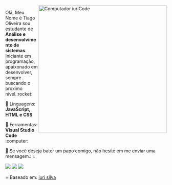 <img src="https://ci6.googleusercontent.com/proxy/rLOS6ioJ4cIVtrXNp1JUuCXdQgsfcWKZCipYsFyGe7d4RR_mSZbiG968ejfeECVsXX0GeJmtzwDd8vNj--HVgqVoIbxjSXJJ3cmJpoUKGHEB7fyssnKWSHEKqBEAoNbXgbccGEnw=s0-d-e1-ft#https://octocat-generator-assets.githubusercontent.com/my-octocat-1624720706313.png" min-width="400px" max-width="400px" width="400px" align="right" alt="Computador iuriCode">

<p align="left"> 
  Olá, Meu Nome é Tiago Oliveira sou estudante de <strong>Análise e desenvolvimento de sistemas</strong>.<br>
  Iniciante em programação, apaixonado em desenvolver, sempre buscando o proximo nível.:rocket:
</p>

<p align="left">
  🦄 Linguagens: <strong>JavaScript, HTML e CSS</strong>
</p>

<p align="left">
  💼 Ferramentas: <strong>Visual Studio Code</strong> :computer: 
</p>

<p align="left">
  💌 Se você deseja bater um papo comigo, não hesite em me enviar uma mensagem.: ⤵️
</p>

<p align="left">
  <a href="#" alt="Gmail">
  <img src="https://img.shields.io/badge/-Gmail-FF0000?style=flat-square&labelColor=FF0000&logo=gmail&logoColor=white&link=LINK-DO-SEU-EMAIL" /></a>


  <a href="#" alt="WhatsApp">
  <img src="https://img.shields.io/badge/-WhatsApp-25d366?style=flat-square&labelColor=25d366&logo=whatsapp&logoColor=white&link=https://api.whatsapp.com/send?phone=+556291842711&text=SuaMensagem"/></a>


  <a href="#" alt="Instagram">
  <img src="https://img.shields.io/badge/-Instagram-DF0174?style=flat-square&labelColor=DF0174&logo=instagram&logoColor=white&link=LINK-DO-SEU-INSTAGRAM"/></a>
</p>

:star: Baseado em: [iuri silva](https://github.com/iuricode)


<!--
**TiagoOliveiraDeJesus/TiagoOliveiraDejesus** is a ✨ _special_ ✨ repository because its `README.md` (this file) appears on your GitHub profile.

Here are some ideas to get you started:

- 🔭 I’m currently working on ...
- 🌱 I’m currently learning ...
- 👯 I’m looking to collaborate on ...
- 🤔 I’m looking for help with ...
- 💬 Ask me about ...
- 📫 How to reach me: ...
- 😄 Pronouns: ...
- ⚡ Fun fact: ...
-->
